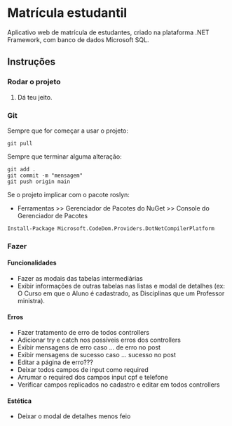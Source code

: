 # Matrícula estudantil

Aplicativo web de matrícula de estudantes, criado na plataforma .NET Framework, com banco de dados Microsoft SQL.

## Instruções
### Rodar o projeto

1. Dá teu jeito.

### Git
Sempre que for começar a usar o projeto:
```shell
git pull
```

Sempre que terminar alguma alteração:
```shell
git add .
git commit -m "mensagem"
git push origin main
```

Se o projeto implicar com o pacote roslyn:
- Ferramentas >> Gerenciador de Pacotes do NuGet >> Console do Gerenciador de Pacotes
```shell
Install-Package Microsoft.CodeDom.Providers.DotNetCompilerPlatform
```

### Fazer
#### Funcionalidades
- Fazer as modais das tabelas intermediárias
- Exibir informações de outras tabelas nas listas e modal de detalhes (ex: O Curso em que o Aluno é cadastrado, as Disciplinas que um Professor ministra).

#### Erros
- Fazer tratamento de erro de todos controllers
- Adicionar try e catch nos possíveis erros dos controllers
- Exibir mensagens de erro caso ... de erro no post
- Exibir mensagens de sucesso caso ... sucesso no post
- Editar a página de erro???
- Deixar todos campos de input como required
- Arrumar o required dos campos input cpf e telefone
- Verificar campos replicados no cadastro e editar em todos controllers

#### Estética
- Deixar o modal de detalhes menos feio
